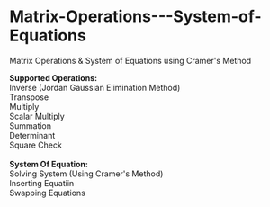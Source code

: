 # Matrix-Operations---System-of-Equations
Matrix Operations &amp;  System of Equations  using Cramer's Method

<b>Supported Operations:</b><br>
Inverse (Jordan Gaussian Elimination Method)<br>
Transpose<br>
Multiply<br>
Scalar Multiply<br>
Summation<br>
Determinant<br>
Square Check<br>
<br>
<b>System Of Equation:</b><br>
Solving System (Using Cramer's Method)<br>
Inserting Equatiin<br>
Swapping Equations
